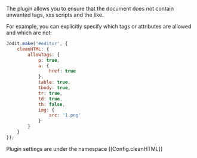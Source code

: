 The plugin allows you to ensure that the document does not contain unwanted tags, xxs scripts and the like.

For example, you can explicitly specify which tags or attributes are allowed and which are not:

```javascript
Jodit.make('#editor', {
	cleanHTML: {
		allowTags: {
			p: true,
			a: {
				href: true
			},
			table: true,
			tbody: true,
			tr: true,
			td: true,
			th: false,
			img: {
				src: '1.png'
			}
		}
	}
});
```

Plugin settings are under the namespace [[Config.cleanHTML]]
